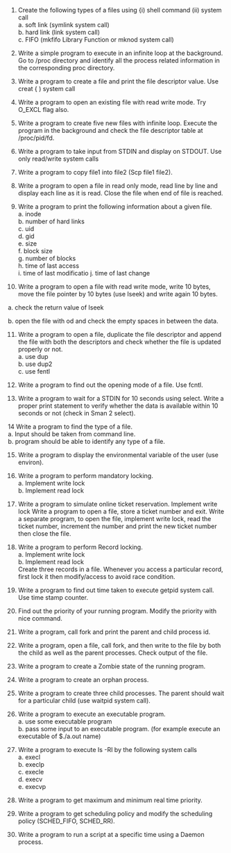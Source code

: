 
1. Create the following types of a files using {i) shell command (ii) system call<br>
a. soft link (symlink system call)<br>
b. hard link (link system call)<br>
c. FIFO (mkfifo Library Function or mknod system call)

2. Write a simple program to execute in an infinite loop at the background. Go to /proc directory and
identify all the process related information in the corresponding proc directory.

3. Write a program to create a file and print the file descriptor value. Use creat { ) system call
4. Write a program to open an existing file with read write mode. Try O_EXCL flag also.

5. Write a program to create five new files with infinite loop. Execute the program in the background
and check the file descriptor table at /proc/pid/fd.

6. Write a program to take input from STDIN and display on STDOUT. Use only read/write system calls
7. Write a program to copy file1 into file2 (Scp file1 file2).

8. Write a program to open a file in read only mode, read line by line and display each line as it is read.
Close the file when end of file is reached.

9. Write a program to print the following information about a given file.<br>
a. inode<br>
b. number of hard links<br>
c. uid<br>
d. gid<br>
e. size<br>
f. block size<br>
g. number of blocks<br>
h. time of last access<br>
i. time of last modificatio
j. time of last change

10. Write a program to open a file with read write mode, write 10 bytes, move the file pointer by 10
bytes (use Iseek) and write again 10 bytes.

a. check the return value of Iseek

b. open the file with od and check the empty spaces in between the data.

11. Write a program to open a file, duplicate the file descriptor and append the file with both the
descriptors and check whether the file is updated properly or not.<br>
a. use dup<br>
b. use dup2<br>
c. use fentl
12. Write a program to find out the opening mode of a file. Use fcntl.

13. Write a program to wait for a STDIN for 10 seconds using select. Write a proper print statement to
verify whether the data is available within 10 seconds or not (check in Sman 2 select).

14 Write a program to find the type of a file.<br>
a. Input should be taken from command line.<br>
b. program should be able to identify any type of a file.

15. Write a program to display the environmental variable of the user (use environ).

16. Write a program to perform mandatory locking.<br>
a. Implement write lock<br>
b. Implement read lock

17. Write a program to simulate online ticket reservation. Implement write lock
Write a program to open a file, store a ticket number and exit. Write a separate program, to
open the file, implement write lock, read the ticket number, increment the number and print
the new ticket number then close the file.

18. Write a program to perform Record locking.<br>
a. Implement write lock<br>
b. Implement read lock<br>
Create three records in a file. Whenever you access a particular record, first lock it then modify/access
to avoid race condition.

19. Write a program to find out time taken to execute getpid system call. Use time stamp counter.
20. Find out the priority of your running program. Modify the priority with nice command.

21. Write a program, call fork and print the parent and child process id.

22. Write a program, open a file, call fork, and then write to the file by both the child as well as the
parent processes. Check output of the file.

23. Write a program to create a Zombie state of the running program.
24. Write a program to create an orphan process.

25. Write a program to create three child processes. The parent should wait for a particular child (use
waitpid system call).

26. Write a program to execute an executable program.<br>
a. use some executable program<br>
b. pass some input to an executable program. (for example execute an executable of $./a.out name)

27. Write a program to execute Is -RI by the following system calls<br>
a. execl<br>
b. execlp<br>
c. execle<br>
d. execv<br>
e. execvp<br>
28. Write a program to get maximum and minimum real time priority.

29. Write a program to get scheduling policy and modify the scheduling policy (SCHED_FIFO,
SCHED_RR).

30. Write a program to run a script at a specific time using a Daemon process.
